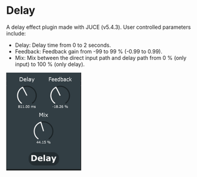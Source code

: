 Delay
=====

A delay effect plugin made with JUCE (v5.4.3). User controlled parameters include:
- Delay: Delay time from 0 to 2 seconds.
- Feedback: Feedback gain from -99 to 99 % (-0.99 to 0.99).
- Mix: Mix between the direct input path and delay path from 0 % (only input) to 100 % (only delay).

<p align="left">
		<img src="Images/delayScreenshot.PNG" width="200">
	</p>
